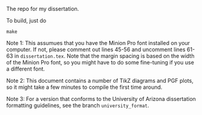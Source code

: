 The repo for my dissertation.

To build, just do

```
make
```

Note 1: This assumues that you have the Minion Pro font installed on your computer. If not, please comment out lines 45-56 and uncomment lines 61-63 in `dissertation.tex`. Note that the margin spacing is based on the width of the Minion Pro font, so you might have to do some fine-tuning if you use a different font.

Note 2: This document contains a number of TikZ diagrams and PGF plots, so it might take a few minutes to compile the first time around.

Note 3: For a version that conforms to the University of Arizona dissertation formatting guidelines, see the branch `university_format`.
